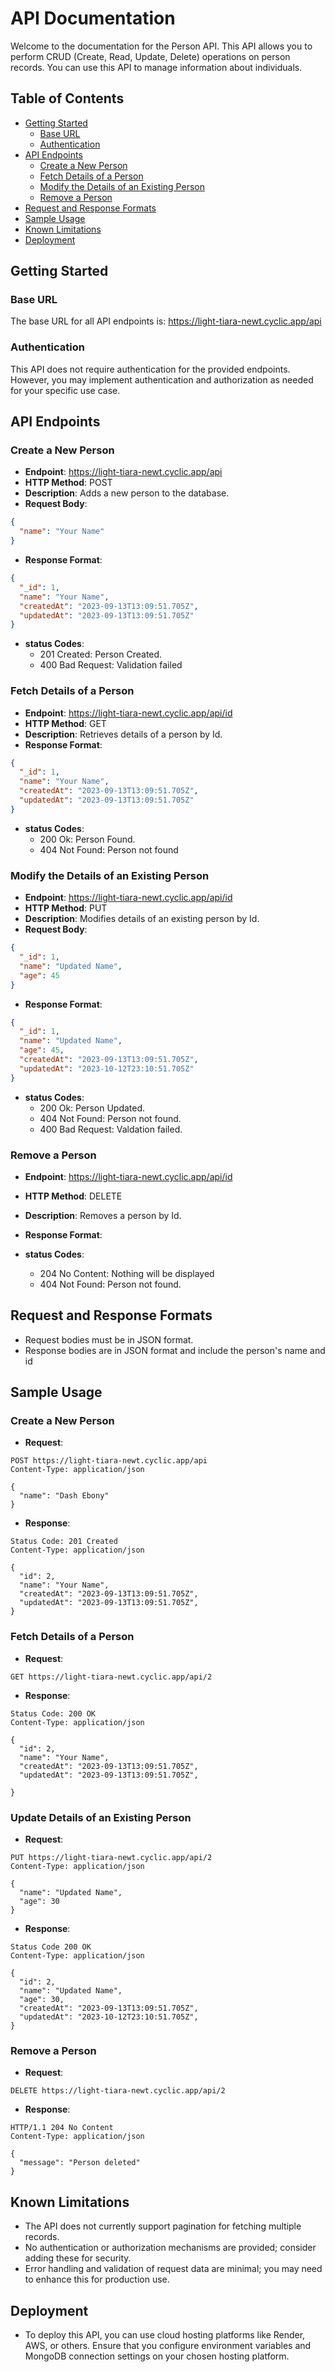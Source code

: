 # API Documentation

Welcome to the documentation for the Person API. This API allows you to perform CRUD (Create, Read, Update, Delete) operations on person records. You can use this API to manage information about individuals.

## Table of Contents

- [Getting Started](#getting-started)
  - [Base URL](#base-url)
  - [Authentication](#authentication)
- [API Endpoints](#api-endpoints)
  - [Create a New Person](#create-a-new-person)
  - [Fetch Details of a Person](#fetch-details-of-a-person)
  - [Modify the Details of an Existing Person](#modify-the-details-of-an-existing-person)
  - [Remove a Person](#remove-a-person)
- [Request and Response Formats](#request-and-response-formats)
- [Sample Usage](#sample-usage)
- [Known Limitations](#known-limitations)
- [Deployment](#deployment)

## Getting Started

### Base URL

The base URL for all API endpoints is:
https://light-tiara-newt.cyclic.app/api

### Authentication

This API does not require authentication for the provided endpoints. However, you may implement authentication and authorization as needed for your specific use case.

## API Endpoints

### Create a New Person

- **Endpoint**: https://light-tiara-newt.cyclic.app/api
- **HTTP Method**: POST
- **Description**: Adds a new person to the database.
- **Request Body**:

```json
{
  "name": "Your Name"
}
```

- **Response Format**:

```json
{
  "_id": 1,
  "name": "Your Name",
  "createdAt": "2023-09-13T13:09:51.705Z",
  "updatedAt": "2023-09-13T13:09:51.705Z"
}
```

- **status Codes**:
  - 201 Created: Person Created.
  - 400 Bad Request: Validation failed

### Fetch Details of a Person

- **Endpoint**: https://light-tiara-newt.cyclic.app/api/id
- **HTTP Method**: GET
- **Description**: Retrieves details of a person by Id.
- **Response Format**:

```json
{
  "_id": 1,
  "name": "Your Name",
  "createdAt": "2023-09-13T13:09:51.705Z",
  "updatedAt": "2023-09-13T13:09:51.705Z"
}
```

- **status Codes**:
  - 200 Ok: Person Found.
  - 404 Not Found: Person not found

### Modify the Details of an Existing Person

- **Endpoint**: https://light-tiara-newt.cyclic.app/api/id
- **HTTP Method**: PUT
- **Description**: Modifies details of an existing person by Id.
- **Request Body**:

```json
{
  "_id": 1,
  "name": "Updated Name",
  "age": 45
}
```

- **Response Format**:

```json
{
  "_id": 1,
  "name": "Updated Name",
  "age": 45,
  "createdAt": "2023-09-13T13:09:51.705Z",
  "updatedAt": "2023-10-12T23:10:51.705Z"
}
```

- **status Codes**:
  - 200 Ok: Person Updated.
  - 404 Not Found: Person not found.
  - 400 Bad Request: Valdation failed.

### Remove a Person

- **Endpoint**: https://light-tiara-newt.cyclic.app/api/id
- **HTTP Method**: DELETE
- **Description**: Removes a person by Id.
- **Response Format**:

- **status Codes**:
  - 204 No Content: Nothing will be displayed
  - 404 Not Found: Person not found.

## Request and Response Formats

- Request bodies must be in JSON format.
- Response bodies are in JSON format and include the person's name and id

## Sample Usage

### Create a New Person

- **Request**:

```http
POST https://light-tiara-newt.cyclic.app/api
Content-Type: application/json

{
  "name": "Dash Ebony"
}
```

- **Response**:

```http
Status Code: 201 Created
Content-Type: application/json

{
  "id": 2,
  "name": "Your Name",
  "createdAt": "2023-09-13T13:09:51.705Z",
  "updatedAt": "2023-09-13T13:09:51.705Z",
}
```

### Fetch Details of a Person

- **Request**:

```http
GET https://light-tiara-newt.cyclic.app/api/2
```

- **Response**:

```http
Status Code: 200 OK
Content-Type: application/json

{
  "id": 2,
  "name": "Your Name",
  "createdAt": "2023-09-13T13:09:51.705Z",
  "updatedAt": "2023-09-13T13:09:51.705Z",

}
```

### Update Details of an Existing Person

- **Request**:

```http
PUT https://light-tiara-newt.cyclic.app/api/2
Content-Type: application/json

{
  "name": "Updated Name",
  "age": 30
}
```

- **Response**:

```http
Status Code 200 OK
Content-Type: application/json

{
  "id": 2,
  "name": "Updated Name",
  "age": 30,
  "createdAt": "2023-09-13T13:09:51.705Z",
  "updatedAt": "2023-10-12T23:10:51.705Z",
}
```

### Remove a Person

- **Request**:

```http
DELETE https://light-tiara-newt.cyclic.app/api/2
```

- **Response**:

```http
HTTP/1.1 204 No Content
Content-Type: application/json

{
  "message": "Person deleted"
}
```

## Known Limitations

- The API does not currently support pagination for fetching multiple records.
- No authentication or authorization mechanisms are provided; consider adding these for security.
- Error handling and validation of request data are minimal; you may need to enhance this for production use.

## Deployment

- To deploy this API, you can use cloud hosting platforms like Render, AWS, or others. Ensure that you configure environment variables and MongoDB connection settings on your chosen hosting platform.
